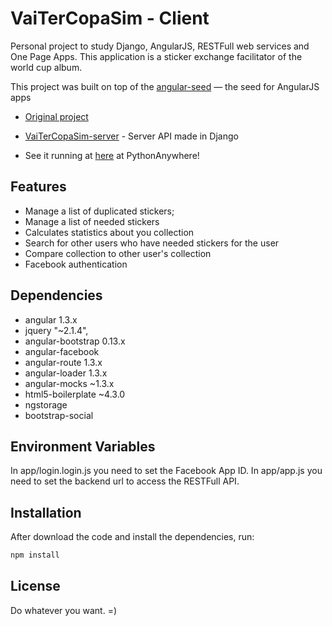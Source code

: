 VaiTerCopaSim - Client
===
Personal project to study Django, AngularJS, RESTFull web services and One Page Apps. This application is a sticker exchange facilitator of the world cup album.

This project was built on top of the [angular-seed](https://github.com/wormangel/VaiTerCopaSim) — the seed for AngularJS apps

* [Original project](https://github.com/wormangel/VaiTerCopaSim)
* [VaiTerCopaSim-server](https://github.com/otaciliolacerda/VaiTerCopaSim-server) - Server API made in Django

* See it running at [here](http://otaciliolacerda.pythonanywhere.com/) at PythonAnywhere!

Features
---
* Manage a list of duplicated stickers;
* Manage a list of needed stickers
* Calculates statistics about you collection
* Search for other users who have needed stickers for the user
* Compare collection to other user's collection
* Facebook authentication

Dependencies
---
* angular 1.3.x
* jquery "~2.1.4",
* angular-bootstrap 0.13.x
* angular-facebook
* angular-route 1.3.x
* angular-loader 1.3.x
* angular-mocks ~1.3.x
* html5-boilerplate ~4.3.0
* ngstorage
* bootstrap-social

Environment Variables
---
In app/login.login.js you need to set the Facebook App ID.
In app/app.js you need to set the backend url to access the RESTFull API.

Installation
---
After download the code  and install the dependencies, run:

```javascript
npm install
```

License
---
Do whatever you want. =)